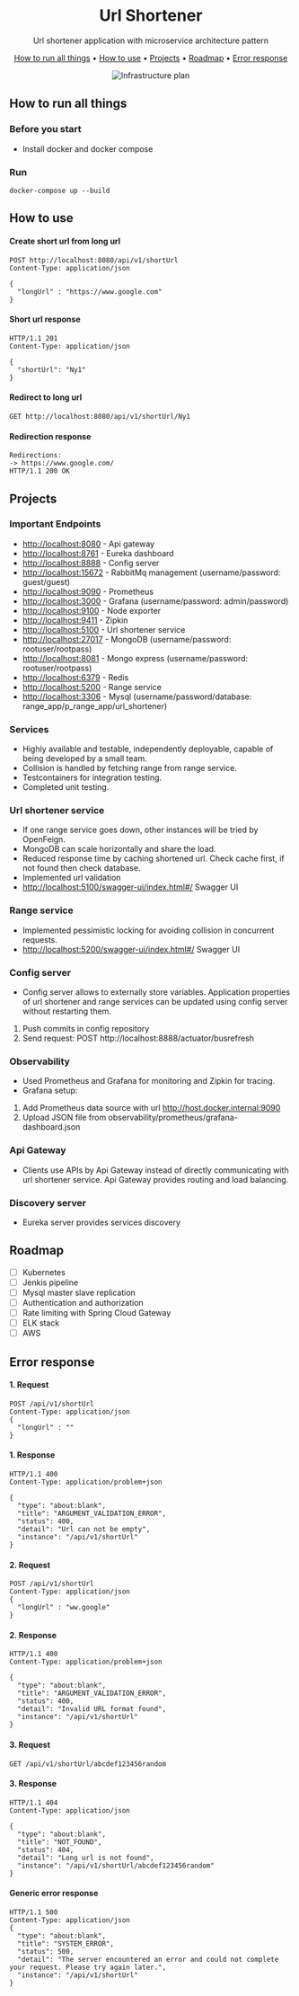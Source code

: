 <div align="center">

# Url Shortener


Url shortener application with microservice architecture pattern
  
[How to run all things](#how-to-run-all-things) •
[How to use](#how-to-use) •
[Projects](#projects) •
[Roadmap](#roadmap) •
[Error response](#error-response)
  
![Infrastructure plan](url-shortener-project.png)

</div>

## How to run all things

### Before you start
* Install docker and docker compose

### Run 
```$xslt
docker-compose up --build
```
## How to use

#### Create short url from long url
```
POST http://localhost:8080/api/v1/shortUrl
Content-Type: application/json

{
  "longUrl" : "https://www.google.com"
}
```
#### Short url response
```
HTTP/1.1 201 
Content-Type: application/json
    
{
  "shortUrl": "Ny1"
}
```

#### Redirect to long url 
```
GET http://localhost:8080/api/v1/shortUrl/Ny1
```
#### Redirection response
```
Redirections:
-> https://www.google.com/
HTTP/1.1 200 OK
```

## Projects

### Important Endpoints
* [http://localhost:8080](http://localhost:8080) - Api gateway
* [http://localhost:8761](http://localhost:8761) - Eureka dashboard
* [http://localhost:8888](http://localhost:8888) - Config server
* [http://localhost:15672](http://localhost:15672) - RabbitMq management (username/password: guest/guest)
* [http://localhost:9090](http://localhost:9090) - Prometheus 
* [http://localhost:3000](http://localhost:3000) - Grafana (username/password: admin/password)
* [http://localhost:9100](http://localhost:9100) - Node exporter
* [http://localhost:9411](http://localhost:9411) - Zipkin
* [http://localhost:5100](http://localhost:5100) - Url shortener service 
* [http://localhost:27017](http://localhost:27017) - MongoDB (username/password: rootuser/rootpass)
* [http://localhost:8081](http://localhost:8081) - Mongo express (username/password: rootuser/rootpass)
* [http://localhost:6379](http://localhost:6379) - Redis
* [http://localhost:5200](http://localhost:5200) - Range service 
* [http://localhost:3306](http://localhost:3306) - Mysql (username/password/database: range_app/p_range_app/url_shortener)

### Services
* Highly available and testable, independently deployable, capable of being developed by a small team.
* Collision is handled by fetching range from range service.
* Testcontainers for integration testing.
* Completed unit testing.

### Url shortener service
* If one range service goes down, other instances will be tried by OpenFeign.
* MongoDB can scale horizontally and share the load.
* Reduced response time by caching shortened url. Check cache first, if not found then check database.
* Implemented url validation
* [http://localhost:5100/swagger-ui/index.html#/](http://localhost:5100/swagger-ui/index.html#/) Swagger UI

### Range service
* Implemented pessimistic locking for avoiding collision in concurrent requests.
* [http://localhost:5200/swagger-ui/index.html#/](http://localhost:5200/swagger-ui/index.html#/) Swagger UI

### Config server
* Config server allows to externally store variables. Application properties of url shortener and range services can be updated using config server without restarting them.
1. Push commits in config repository
2. Send request: POST http://localhost:8888/actuator/busrefresh

### Observability 
* Used Prometheus and Grafana for monitoring and Zipkin for tracing.
* Grafana setup:
1. Add Prometheus data source with url http://host.docker.internal:9090
2. Upload JSON file from observability/prometheus/grafana-dashboard.json

### Api Gateway 
* Clients use APIs by Api Gateway instead of directly communicating with url shortener service. Api Gateway provides routing and load balancing.

### Discovery server
* Eureka server provides services discovery

## Roadmap
- [ ] Kubernetes
- [ ] Jenkis pipeline
- [ ] Mysql master slave replication
- [ ] Authentication and authorization
- [ ] Rate limiting with Spring Cloud Gateway
- [ ] ELK stack
- [ ] AWS

## Error response

#### 1. Request
```
POST /api/v1/shortUrl
Content-Type: application/json
{
  "longUrl" : ""
}
```
#### 1. Response
```
HTTP/1.1 400 
Content-Type: application/problem+json
    
{
  "type": "about:blank",
  "title": "ARGUMENT_VALIDATION_ERROR",
  "status": 400,
  "detail": "Url can not be empty",
  "instance": "/api/v1/shortUrl"
}
```

#### 2. Request
```
POST /api/v1/shortUrl
Content-Type: application/json
{
  "longUrl" : "ww.google"
}
```
#### 2. Response
```
HTTP/1.1 400 
Content-Type: application/problem+json
    
{
  "type": "about:blank",
  "title": "ARGUMENT_VALIDATION_ERROR",
  "status": 400,
  "detail": "Invalid URL format found",
  "instance": "/api/v1/shortUrl"
}
```

#### 3. Request
```
GET /api/v1/shortUrl/abcdef123456random
```
#### 3. Response
```
HTTP/1.1 404 
Content-Type: application/json
    
{
  "type": "about:blank",
  "title": "NOT_FOUND",
  "status": 404,
  "detail": "Long url is not found",
  "instance": "/api/v1/shortUrl/abcdef123456random"
}
```

#### Generic error response
```
HTTP/1.1 500 
Content-Type: application/json
{
  "type": "about:blank",
  "title": "SYSTEM_ERROR",
  "status": 500,
  "detail": "The server encountered an error and could not complete your request. Please try again later.",
  "instance": "/api/v1/shortUrl"
}
```
